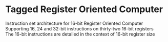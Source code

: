 # Tagged Register Oriented Computer  
Instruction set architecture for 16-bit Register Oriented Computer  
Supporting 16, 24 and 32-bit instructions on thirty-two 16-bit registers  
The 16-bit instructions are detailed in the context of 16-bit register size  
